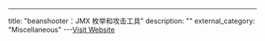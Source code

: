 ---
title: "beanshooter：JMX 枚举和攻击工具"
description: ""
external_category: "Miscellaneous"
---[Visit Website](https://github.com/qtc-de/beanshooter)

